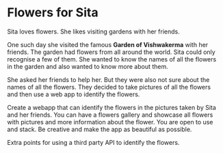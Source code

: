 # Flowers for Sita

Sita loves flowers. She likes visiting gardens with her friends.

One such day she visited the famous **Garden of Vishwakerma** with her friends. The garden had flowers from all around the world. Sita could only recognise a few of them. She wanted to know the names of all the flowers in the garden and also wanted to know more about them.

She asked her friends to help her. But they were also not sure about the names of all the flowers. They decided to take pictures of all the flowers and then use a web app to identify the flowers.

Create a webapp that can identify the flowers in the pictures taken by Sita and her friends. You can have a flowers gallery and showcase all flowers with pictures and more information about the flower. You are open to use and stack. Be creative and make the app as beautiful as possible.

Extra points for using a third party API to identify the flowers.


